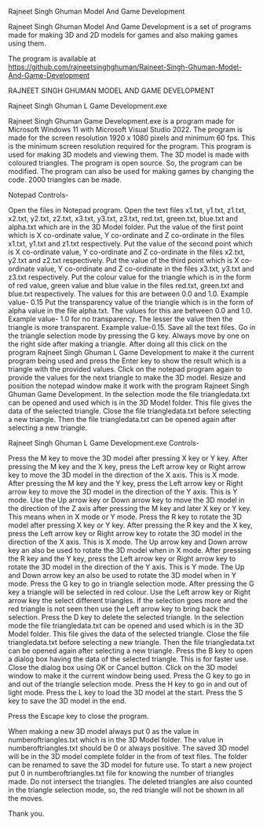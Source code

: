 Rajneet Singh Ghuman Model And Game Development

Rajneet Singh Ghuman Model And Game Development is a set of programs made for 
making 3D and 2D models for games and also making games using them.

The program is available at https://github.com/rajneetsinghghuman/Rajneet-Singh-Ghuman-Model-And-Game-Development

RAJNEET SINGH GHUMAN MODEL AND GAME DEVELOPMENT

Rajneet Singh Ghuman L Game Development.exe

Rajneet Singh Ghuman Game Development.exe is a program made for Microsoft Windows 11 with Microsoft Visual Studio 2022.
The program is made for the screen resolution 1920 x 1080 pixels and minimum 60 fps.
This is the minimum screen resolution required for the program.
This program is used for making 3D models and viewing them.
The 3D model is made with coloured triangles.
The program is open source.
So, the program can be modified.
The program can also be used for making games by changing the code.
2000 triangles can be made.

Notepad Controls-

Open the files in Notepad program.
Open the text files x1.txt, y1.txt, z1.txt, x2.txt, y2.txt, z2.txt, x3.txt, y3.txt, z3.txt, red.txt, green.txt, blue.txt and alpha.txt which are in the 3D Model folder.
Put the value of the first point which is X co-ordinate value, Y co-ordinate and Z co-ordinate in the files x1.txt, y1.txt and z1.txt respectively.
Put the value of the second point which is X co-ordinate value, Y co-ordinate and Z co-ordinate in the files x2.txt, y2.txt and z2.txt respectively.
Put the value of the third point which is X co-ordinate value, Y co-ordinate and Z co-ordinate in the files x3.txt, y3.txt and z3.txt respectively.
Put the colour value for the triangle which is in the form of red value, green value and blue value in the files red.txt, green.txt and blue.txt respectively.
The values for this are between 0.0 and 1.0. Example value- 0.15
Put the transparency value of the triangle which is in the form of alpha value in the file alpha.txt.
The values for this are between 0.0 and 1.0. Example value- 1.0 for no transparency. The lesser the value then the triangle is more transparent.
Example value-0.15. Save all the text files. Go in the triangle selection mode by pressing the G key.
Always move by one on the right side after making a triangle.
After doing all this click on the program Rajneet Singh Ghuman L Game Development to make it the current program being used and press the Enter key to show the result which
is a triangle with the provided values.
Click on the notepad program again to provide the values for the next triangle to make the 3D model.
Resize and position the notepad window make it work with the program Rajneet Singh Ghuman Game Development.
In the selection mode the file triangledata.txt can be opened and used which is in the 3D Model folder.
This file gives the data of the selected triangle.
Close the file triangledata.txt before selecting a new triangle.
Then the file triangledata.txt can be opened again after selecting a new triangle.


Rajneet Singh Ghuman L Game Development.exe Controls-

Press the M key to move the 3D model after pressing X key or Y key.
After pressing the M key and the X key, press the Left arrow key or Right arrow key to move the 3D model in the direction of the X axis. This is X mode.
After pressing the M key and the Y key, press the Left arrow key or Right arrow key to move the 3D model in the direction of the Y axis. This is Y mode.
Use the Up arrow key or Down arrow key to move the 3D model in the direction of the Z axis after pressing the M key and later X key or Y key. This means when in X mode or Y mode.
Press the R key to rotate the 3D model after pressing X key or Y key.
After pressing the R key and the X key, press the Left arrow key or Right arrow key to rotate the 3D model in the direction of the X axis. This is X mode.
The Up arrow key and Down arrow key an also be used to rotate the 3D model when in X mode.
After pressing the R key and the Y key, press the Left arrow key or Right arrow key to rotate the 3D model in the direction of the Y axis. This is Y mode.
The Up and Down arrow key an also be used to rotate the 3D model when in Y mode.
Press the G key to go in triangle selection mode. After pressing the G key a triangle will be selected in red colour.
Use the Left arrow key or Right arrow key the select different triangles. If the selection goes more and the red triangle is not seen
then use the Left arrow key to bring back the selection.
Press the D key to delete the selected triangle.
In the selection mode the file triangledata.txt can be opened and used which is in the 3D Model folder.
This file gives the data of the selected triangle.
Close the file triangledata.txt before selecting a new triangle.
Then the file triangledata.txt can be opened again after selecting a new triangle.
Press the B key to open a dialog box having the data of the selected triangle.
This is for faster use. Close the dialog box using OK or Cancel button.
Click on the 3D model window to make it the current window being used.
Press the G key to go in and out of the triangle selection mode.
Press the H key to go in and out of light mode.
Press the L key to load the 3D model at the start.
Press the S key to save the 3D model in the end.

Press the Escape key to close the program.

When making a new 3D model always put 0 as the value in numberoftriangles.txt which is in the 3D Model folder.
The value in numberoftriangles.txt should be 0 or always positive.
The saved 3D model will be in the 3D model complete folder in the from of text files.
The folder can be renamed to save the 3D model for future use.
To start a new project put 0 in numberoftriangles.txt file for knowing the number of triangles made.
Do not intersect the triangles. The deleted triangles are also counted in the triangle selection mode, so, the red
triangle will not be shown in all the moves.

Thank you.

